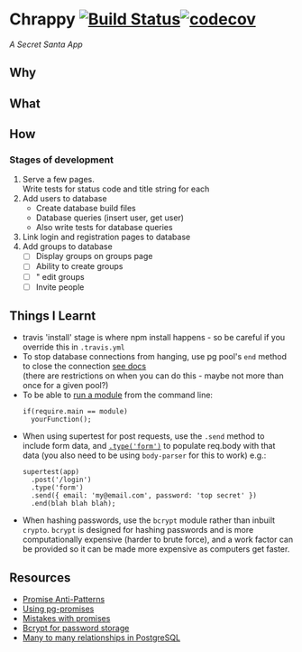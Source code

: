 # Chrappy [![Build Status](https://travis-ci.org/dangerdak/chrappjs.svg?branch=master)](https://travis-ci.org/dangerdak/chrappjs)[![codecov](https://codecov.io/gh/dangerdak/chrappjs/branch/master/graph/badge.svg)](https://codecov.io/gh/dangerdak/chrappjs)
_A Secret Santa App_

## Why
## What
## How
### Stages of development
1. Serve a few pages.  
   Write tests for status code and title string for each
2. Add users to database
   * Create database build files
   * Database queries (insert user, get user)
   * Also write tests for database queries
3. Link login and registration pages to database
4. Add groups to database
   - [ ] Display groups on groups page
   - [ ] Ability to create groups
   - [ ] " edit groups
   - [ ] Invite people

## Things I Learnt
* travis 'install' stage is where npm install happens - so be careful if
  you override this in `.travis.yml`
* To stop database connections from hanging, use pg pool's `end` method to close the connection [see docs](https://node-postgres.com/api/pool#pool-end)  
  (there are restrictions on when you can do this - maybe not more than once
  for a given pool?)
* To be able to [run
  a module](http://coding.pstodulka.com/2014/10/22/node-modules-as-cli/) from the command line:  
  ```
  if(require.main == module)
    yourFunction();
  ```
* When using supertest for post requests, use the `.send` method to include
  form data, and
  [`.type('form')`](https://github.com/visionmedia/supertest/issues/168#issuecomment-73205931) to populate req.body with that data (you also
  need to be using `body-parser` for this to work) e.g.:
  ```
  supertest(app)
    .post('/login')
    .type('form')
    .send({ email: 'my@email.com', password: 'top secret' })
    .end(blah blah blah);
  ```
* When hashing passwords, use the `bcrypt` module rather than inbuilt `crypto`.
  `bcrypt` is designed for hashing passwords and is more computationally
  expensive (harder to brute force), and a work factor can be provided so it can be made more expensive
  as computers get faster.
## Resources
* [Promise Anti-Patterns](http://taoofcode.net/promise-anti-patterns/)
* [Using pg-promises](https://stackoverflow.com/a/44737312/3652070)
* [Mistakes with
  promises](https://pouchdb.com/2015/05/18/we-have-a-problem-with-promises.html)
* [Bcrypt for password
  storage](https://drive.google.com/file/d/0BxXF_LZcFnS5ODM0dElWYmtmMWc/view)
* [Many to many relationships in PostgreSQL](https://stackoverflow.com/questions/9789736/how-to-implement-a-many-to-many-relationship-in-postgresql)
